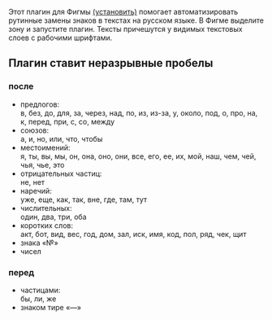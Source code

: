 Этот плагин для Фигмы [(установить)](https://www.figma.com/community/plugin/1208197848976092561) помогает автоматизировать рутинные замены знаков в текстах на русском языке. В Фигме выделите зону и запустите плагин. Тексты причешутся у видимых текстовых слоев с рабочими шрифтами.

## Плагин ставит неразрывные пробелы
### после
- предлогов:<br>в, без, до, для, за, через, над, по, из, из-за, у, около, под, о, про, на, к, перед, при, с, со, между
- союзов:<br>а, и, но, или, что, чтобы
- местоимений:<br>я, ты, вы, мы, он, она, оно, они, все, его, ее, их, мой, наш, чем, чей, чья, чье, это
- отрицательных частиц:<br>не, нет
- наречий:<br>уже, еще, как, так, вне, где, там, тут
- числительных:<br>один, два, три, оба
- коротких слов:<br>акт, бот, вид, вес, год, дом, зал, иск, имя, код, пол, ряд, чек, щит
- знака «№»
- чисел

### перед
- частицами:<br>бы, ли, же
- знаком тире «—»
